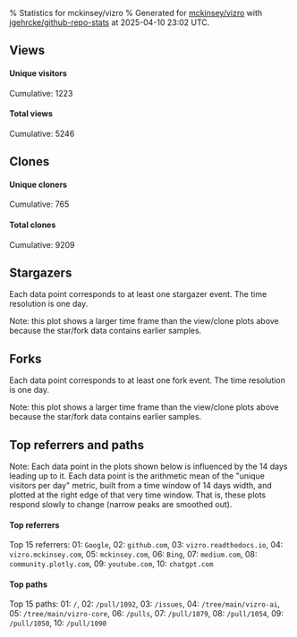 % Statistics for mckinsey/vizro
% Generated for [mckinsey/vizro](https://github.com/mckinsey/vizro) with [jgehrcke/github-repo-stats](https://github.com/jgehrcke/github-repo-stats) at 2025-04-10 23:02 UTC.


## Views

#### Unique visitors
<div id="chart_views_unique" class="full-width-chart"></div>

Cumulative: 1223

#### Total views
<div id="chart_views_total" class="full-width-chart"></div>

Cumulative: 5246

<div class="pagebreak-for-print"> </div>

## Clones

#### Unique cloners
<div id="chart_clones_unique" class="full-width-chart"></div>

Cumulative: 765

#### Total clones
<div id="chart_clones_total" class="full-width-chart"></div>

Cumulative: 9209



<div class="pagebreak-for-print"> </div>



## Stargazers

Each data point corresponds to at least one stargazer event.
The time resolution is one day.

<div id="chart_stargazers" class="full-width-chart"></div>


Note: this plot shows a larger time frame than the view/clone plots above because the star/fork data contains earlier samples.



## Forks

Each data point corresponds to at least one fork event.
The time resolution is one day.

<div id="chart_forks" class="full-width-chart"></div>


Note: this plot shows a larger time frame than the view/clone plots above because the star/fork data contains earlier samples.



<div class="pagebreak-for-print"> </div>



## Top referrers and paths


Note: Each data point in the plots shown below is influenced by the 14 days
leading up to it. Each data point is the arithmetic mean of the "unique
visitors per day" metric, built from a time window of 14 days width, and
plotted at the right edge of that very time window. That is, these plots
respond slowly to change (narrow peaks are smoothed out).




#### Top referrers


<div id="chart_referrers_top_n_alltime" class="full-width-chart"></div>

Top 15 referrers: 01: `Google`, 02: `github.com`, 03: `vizro.readthedocs.io`, 04: `vizro.mckinsey.com`, 05: `mckinsey.com`, 06: `Bing`, 07: `medium.com`, 08: `community.plotly.com`, 09: `youtube.com`, 10: `chatgpt.com`





#### Top paths


<div id="chart_paths_top_n_alltime" class="full-width-chart"></div>

Top 15 paths: 01: `/`, 02: `/pull/1092`, 03: `/issues`, 04: `/tree/main/vizro-ai`, 05: `/tree/main/vizro-core`, 06: `/pulls`, 07: `/pull/1079`, 08: `/pull/1054`, 09: `/pull/1050`, 10: `/pull/1090`


<script type="text/javascript">
    vegaEmbed('#chart_views_unique', {"$schema": "https://vega.github.io/schema/vega-lite/v4.17.0.json", "config": {"arc": {"fill": "#1b1e23"}, "area": {"fill": "#1b1e23"}, "axisBottom": {"domainColor": "#a9b4c4", "gridColor": "#a9b4c4", "labelColor": "#1b1e23", "labelFont": "relative-mono-11-pitch-pro, Menlo, monospace", "tickColor": "#a9b4c4", "titleColor": "#1b1e23", "titleFont": "relative-mono-11-pitch-pro, Menlo, monospace"}, "axisLeft": {"domainColor": "#a9b4c4", "gridColor": "#a9b4c4", "labelColor": "#1b1e23", "labelFont": "relative-mono-11-pitch-pro, Menlo, monospace", "tickColor": "#a9b4c4", "titleColor": "#1b1e23", "titleFont": "relative-mono-11-pitch-pro, Menlo, monospace"}, "axisX": {"grid": false}, "axisY": {"grid": false, "labelBound": true}, "background": "#FFFFFF", "group": {"fill": "#FFFFFF"}, "header": {"fontWeight": 400, "labelFont": "relative-mono-11-pitch-pro, Menlo, monospace", "titleFont": "relative-mono-11-pitch-pro, Menlo, monospace"}, "legend": {"labelFont": "relative-mono-11-pitch-pro, Menlo, monospace", "symbolSize": 200, "symbolType": "circle", "titleFont": "relative-mono-11-pitch-pro, Menlo, monospace"}, "line": {"color": "#1b1e23", "stroke": "#1b1e23"}, "path": {"stroke": "#1b1e23"}, "point": {"color": "#1b1e23", "cursor": "pointer", "filled": true, "size": 20}, "range": {"category": ["#85a2f7", "#ea9755", "#7eb36a", "#f07071", "#bc85d9", "#e587b6", "#a9b4c4", "#d4c05e", "#64b9c4"]}, "style": {"bar": {"fill": "#1b1e23"}, "text": {"font": "relative-mono-11-pitch-pro, Menlo, monospace", "fontWeight": 400}}, "symbol": {"shape": "circle"}, "title": {"anchor": "start", "font": "relative-mono-11-pitch-pro, Menlo, monospace", "fontWeight": 400}, "trail": {"color": "#1b1e23", "stroke": "#1b1e23"}, "view": {"stroke": null}}, "data": {"name": "data-7747d6a8d5973f9e2facd44cb92a136a"}, "datasets": {"data-7747d6a8d5973f9e2facd44cb92a136a": [{"time": "2025-03-27T00:00:00+00:00", "views_total": 95, "views_unique": 34}, {"time": "2025-03-28T00:00:00+00:00", "views_total": 418, "views_unique": 91}, {"time": "2025-03-29T00:00:00+00:00", "views_total": 66, "views_unique": 25}, {"time": "2025-03-30T00:00:00+00:00", "views_total": 46, "views_unique": 28}, {"time": "2025-03-31T00:00:00+00:00", "views_total": 384, "views_unique": 57}, {"time": "2025-04-01T00:00:00+00:00", "views_total": 305, "views_unique": 66}, {"time": "2025-04-02T00:00:00+00:00", "views_total": 520, "views_unique": 107}, {"time": "2025-04-03T00:00:00+00:00", "views_total": 646, "views_unique": 199}, {"time": "2025-04-04T00:00:00+00:00", "views_total": 510, "views_unique": 148}, {"time": "2025-04-05T00:00:00+00:00", "views_total": 149, "views_unique": 54}, {"time": "2025-04-06T00:00:00+00:00", "views_total": 89, "views_unique": 29}, {"time": "2025-04-07T00:00:00+00:00", "views_total": 435, "views_unique": 102}, {"time": "2025-04-08T00:00:00+00:00", "views_total": 427, "views_unique": 73}, {"time": "2025-04-09T00:00:00+00:00", "views_total": 672, "views_unique": 128}, {"time": "2025-04-10T00:00:00+00:00", "views_total": 484, "views_unique": 82}]}, "encoding": {"tooltip": [{"field": "views_unique", "format": ".1f", "title": "views (u)", "type": "quantitative"}, {"field": "time", "format": "%B %e, %Y", "title": "date", "type": "temporal"}], "x": {"axis": {"labelAngle": 25}, "field": "time", "scale": {"domain": ["2025-03-27", "2025-04-10"]}, "timeUnit": "yearmonthdate", "title": "date", "type": "temporal"}, "y": {"axis": {"values": [1, 10, 50, 100, 500, 1000, 5000, 10000]}, "field": "views_unique", "scale": {"domain": [0, 218.9], "type": "symlog", "zero": true}, "title": "unique views per day", "type": "quantitative"}}, "height": 200, "mark": {"point": true, "type": "line"}, "padding": 10, "width": "container"}, {"actions": false, "renderer": "svg"}).catch(console.error);
vegaEmbed('#chart_views_total', {"$schema": "https://vega.github.io/schema/vega-lite/v4.17.0.json", "config": {"arc": {"fill": "#1b1e23"}, "area": {"fill": "#1b1e23"}, "axisBottom": {"domainColor": "#a9b4c4", "gridColor": "#a9b4c4", "labelColor": "#1b1e23", "labelFont": "relative-mono-11-pitch-pro, Menlo, monospace", "tickColor": "#a9b4c4", "titleColor": "#1b1e23", "titleFont": "relative-mono-11-pitch-pro, Menlo, monospace"}, "axisLeft": {"domainColor": "#a9b4c4", "gridColor": "#a9b4c4", "labelColor": "#1b1e23", "labelFont": "relative-mono-11-pitch-pro, Menlo, monospace", "tickColor": "#a9b4c4", "titleColor": "#1b1e23", "titleFont": "relative-mono-11-pitch-pro, Menlo, monospace"}, "axisX": {"grid": false}, "axisY": {"grid": false, "labelBound": true}, "background": "#FFFFFF", "group": {"fill": "#FFFFFF"}, "header": {"fontWeight": 400, "labelFont": "relative-mono-11-pitch-pro, Menlo, monospace", "titleFont": "relative-mono-11-pitch-pro, Menlo, monospace"}, "legend": {"labelFont": "relative-mono-11-pitch-pro, Menlo, monospace", "symbolSize": 200, "symbolType": "circle", "titleFont": "relative-mono-11-pitch-pro, Menlo, monospace"}, "line": {"color": "#1b1e23", "stroke": "#1b1e23"}, "path": {"stroke": "#1b1e23"}, "point": {"color": "#1b1e23", "cursor": "pointer", "filled": true, "size": 20}, "range": {"category": ["#85a2f7", "#ea9755", "#7eb36a", "#f07071", "#bc85d9", "#e587b6", "#a9b4c4", "#d4c05e", "#64b9c4"]}, "style": {"bar": {"fill": "#1b1e23"}, "text": {"font": "relative-mono-11-pitch-pro, Menlo, monospace", "fontWeight": 400}}, "symbol": {"shape": "circle"}, "title": {"anchor": "start", "font": "relative-mono-11-pitch-pro, Menlo, monospace", "fontWeight": 400}, "trail": {"color": "#1b1e23", "stroke": "#1b1e23"}, "view": {"stroke": null}}, "data": {"name": "data-7747d6a8d5973f9e2facd44cb92a136a"}, "datasets": {"data-7747d6a8d5973f9e2facd44cb92a136a": [{"time": "2025-03-27T00:00:00+00:00", "views_total": 95, "views_unique": 34}, {"time": "2025-03-28T00:00:00+00:00", "views_total": 418, "views_unique": 91}, {"time": "2025-03-29T00:00:00+00:00", "views_total": 66, "views_unique": 25}, {"time": "2025-03-30T00:00:00+00:00", "views_total": 46, "views_unique": 28}, {"time": "2025-03-31T00:00:00+00:00", "views_total": 384, "views_unique": 57}, {"time": "2025-04-01T00:00:00+00:00", "views_total": 305, "views_unique": 66}, {"time": "2025-04-02T00:00:00+00:00", "views_total": 520, "views_unique": 107}, {"time": "2025-04-03T00:00:00+00:00", "views_total": 646, "views_unique": 199}, {"time": "2025-04-04T00:00:00+00:00", "views_total": 510, "views_unique": 148}, {"time": "2025-04-05T00:00:00+00:00", "views_total": 149, "views_unique": 54}, {"time": "2025-04-06T00:00:00+00:00", "views_total": 89, "views_unique": 29}, {"time": "2025-04-07T00:00:00+00:00", "views_total": 435, "views_unique": 102}, {"time": "2025-04-08T00:00:00+00:00", "views_total": 427, "views_unique": 73}, {"time": "2025-04-09T00:00:00+00:00", "views_total": 672, "views_unique": 128}, {"time": "2025-04-10T00:00:00+00:00", "views_total": 484, "views_unique": 82}]}, "encoding": {"tooltip": [{"field": "views_total", "format": ".1f", "title": "views (t)", "type": "quantitative"}, {"field": "time", "format": "%B %e, %Y", "title": "date", "type": "temporal"}], "x": {"axis": {"labelAngle": 25}, "field": "time", "scale": {"domain": ["2025-03-27", "2025-04-10"]}, "timeUnit": "yearmonthdate", "title": "date", "type": "temporal"}, "y": {"axis": {"values": [1, 10, 50, 100, 500, 1000, 5000, 10000]}, "field": "views_total", "scale": {"domain": [0, 739.2], "type": "symlog", "zero": true}, "title": "total views per day", "type": "quantitative"}}, "height": 200, "mark": {"point": true, "type": "line"}, "padding": 10, "width": "container"}, {"actions": false, "renderer": "svg"}).catch(console.error);
vegaEmbed('#chart_clones_unique', {"$schema": "https://vega.github.io/schema/vega-lite/v4.17.0.json", "config": {"arc": {"fill": "#1b1e23"}, "area": {"fill": "#1b1e23"}, "axisBottom": {"domainColor": "#a9b4c4", "gridColor": "#a9b4c4", "labelColor": "#1b1e23", "labelFont": "relative-mono-11-pitch-pro, Menlo, monospace", "tickColor": "#a9b4c4", "titleColor": "#1b1e23", "titleFont": "relative-mono-11-pitch-pro, Menlo, monospace"}, "axisLeft": {"domainColor": "#a9b4c4", "gridColor": "#a9b4c4", "labelColor": "#1b1e23", "labelFont": "relative-mono-11-pitch-pro, Menlo, monospace", "tickColor": "#a9b4c4", "titleColor": "#1b1e23", "titleFont": "relative-mono-11-pitch-pro, Menlo, monospace"}, "axisX": {"grid": false}, "axisY": {"grid": false, "labelBound": true}, "background": "#FFFFFF", "group": {"fill": "#FFFFFF"}, "header": {"fontWeight": 400, "labelFont": "relative-mono-11-pitch-pro, Menlo, monospace", "titleFont": "relative-mono-11-pitch-pro, Menlo, monospace"}, "legend": {"labelFont": "relative-mono-11-pitch-pro, Menlo, monospace", "symbolSize": 200, "symbolType": "circle", "titleFont": "relative-mono-11-pitch-pro, Menlo, monospace"}, "line": {"color": "#1b1e23", "stroke": "#1b1e23"}, "path": {"stroke": "#1b1e23"}, "point": {"color": "#1b1e23", "cursor": "pointer", "filled": true, "size": 20}, "range": {"category": ["#85a2f7", "#ea9755", "#7eb36a", "#f07071", "#bc85d9", "#e587b6", "#a9b4c4", "#d4c05e", "#64b9c4"]}, "style": {"bar": {"fill": "#1b1e23"}, "text": {"font": "relative-mono-11-pitch-pro, Menlo, monospace", "fontWeight": 400}}, "symbol": {"shape": "circle"}, "title": {"anchor": "start", "font": "relative-mono-11-pitch-pro, Menlo, monospace", "fontWeight": 400}, "trail": {"color": "#1b1e23", "stroke": "#1b1e23"}, "view": {"stroke": null}}, "data": {"name": "data-5d88656f4f775b0aca011335f655d9d5"}, "datasets": {"data-5d88656f4f775b0aca011335f655d9d5": [{"clones_total": 221, "clones_unique": 14, "time": "2025-03-27T00:00:00+00:00"}, {"clones_total": 741, "clones_unique": 62, "time": "2025-03-28T00:00:00+00:00"}, {"clones_total": 19, "clones_unique": 7, "time": "2025-03-29T00:00:00+00:00"}, {"clones_total": 3, "clones_unique": 3, "time": "2025-03-30T00:00:00+00:00"}, {"clones_total": 1185, "clones_unique": 88, "time": "2025-03-31T00:00:00+00:00"}, {"clones_total": 411, "clones_unique": 51, "time": "2025-04-01T00:00:00+00:00"}, {"clones_total": 748, "clones_unique": 109, "time": "2025-04-02T00:00:00+00:00"}, {"clones_total": 939, "clones_unique": 76, "time": "2025-04-03T00:00:00+00:00"}, {"clones_total": 1147, "clones_unique": 78, "time": "2025-04-04T00:00:00+00:00"}, {"clones_total": 45, "clones_unique": 10, "time": "2025-04-05T00:00:00+00:00"}, {"clones_total": 11, "clones_unique": 6, "time": "2025-04-06T00:00:00+00:00"}, {"clones_total": 661, "clones_unique": 73, "time": "2025-04-07T00:00:00+00:00"}, {"clones_total": 642, "clones_unique": 48, "time": "2025-04-08T00:00:00+00:00"}, {"clones_total": 1350, "clones_unique": 78, "time": "2025-04-09T00:00:00+00:00"}, {"clones_total": 1086, "clones_unique": 62, "time": "2025-04-10T00:00:00+00:00"}]}, "encoding": {"tooltip": [{"field": "clones_unique", "format": ".1f", "title": "clones (u)", "type": "quantitative"}, {"field": "time", "format": "%B %e, %Y", "title": "date", "type": "temporal"}], "x": {"axis": {"labelAngle": 25}, "field": "time", "scale": {"domain": ["2025-03-27", "2025-04-10"]}, "timeUnit": "yearmonthdate", "title": "date", "type": "temporal"}, "y": {"axis": {"values": [1, 10, 50, 100, 500, 1000, 5000, 10000]}, "field": "clones_unique", "scale": {"domain": [0, 119.9], "type": "symlog", "zero": true}, "title": "unique clones per day", "type": "quantitative"}}, "height": 200, "mark": {"point": true, "type": "line"}, "padding": 10, "width": "container"}, {"actions": false, "renderer": "svg"}).catch(console.error);
vegaEmbed('#chart_clones_total', {"$schema": "https://vega.github.io/schema/vega-lite/v4.17.0.json", "config": {"arc": {"fill": "#1b1e23"}, "area": {"fill": "#1b1e23"}, "axisBottom": {"domainColor": "#a9b4c4", "gridColor": "#a9b4c4", "labelColor": "#1b1e23", "labelFont": "relative-mono-11-pitch-pro, Menlo, monospace", "tickColor": "#a9b4c4", "titleColor": "#1b1e23", "titleFont": "relative-mono-11-pitch-pro, Menlo, monospace"}, "axisLeft": {"domainColor": "#a9b4c4", "gridColor": "#a9b4c4", "labelColor": "#1b1e23", "labelFont": "relative-mono-11-pitch-pro, Menlo, monospace", "tickColor": "#a9b4c4", "titleColor": "#1b1e23", "titleFont": "relative-mono-11-pitch-pro, Menlo, monospace"}, "axisX": {"grid": false}, "axisY": {"grid": false, "labelBound": true}, "background": "#FFFFFF", "group": {"fill": "#FFFFFF"}, "header": {"fontWeight": 400, "labelFont": "relative-mono-11-pitch-pro, Menlo, monospace", "titleFont": "relative-mono-11-pitch-pro, Menlo, monospace"}, "legend": {"labelFont": "relative-mono-11-pitch-pro, Menlo, monospace", "symbolSize": 200, "symbolType": "circle", "titleFont": "relative-mono-11-pitch-pro, Menlo, monospace"}, "line": {"color": "#1b1e23", "stroke": "#1b1e23"}, "path": {"stroke": "#1b1e23"}, "point": {"color": "#1b1e23", "cursor": "pointer", "filled": true, "size": 20}, "range": {"category": ["#85a2f7", "#ea9755", "#7eb36a", "#f07071", "#bc85d9", "#e587b6", "#a9b4c4", "#d4c05e", "#64b9c4"]}, "style": {"bar": {"fill": "#1b1e23"}, "text": {"font": "relative-mono-11-pitch-pro, Menlo, monospace", "fontWeight": 400}}, "symbol": {"shape": "circle"}, "title": {"anchor": "start", "font": "relative-mono-11-pitch-pro, Menlo, monospace", "fontWeight": 400}, "trail": {"color": "#1b1e23", "stroke": "#1b1e23"}, "view": {"stroke": null}}, "data": {"name": "data-5d88656f4f775b0aca011335f655d9d5"}, "datasets": {"data-5d88656f4f775b0aca011335f655d9d5": [{"clones_total": 221, "clones_unique": 14, "time": "2025-03-27T00:00:00+00:00"}, {"clones_total": 741, "clones_unique": 62, "time": "2025-03-28T00:00:00+00:00"}, {"clones_total": 19, "clones_unique": 7, "time": "2025-03-29T00:00:00+00:00"}, {"clones_total": 3, "clones_unique": 3, "time": "2025-03-30T00:00:00+00:00"}, {"clones_total": 1185, "clones_unique": 88, "time": "2025-03-31T00:00:00+00:00"}, {"clones_total": 411, "clones_unique": 51, "time": "2025-04-01T00:00:00+00:00"}, {"clones_total": 748, "clones_unique": 109, "time": "2025-04-02T00:00:00+00:00"}, {"clones_total": 939, "clones_unique": 76, "time": "2025-04-03T00:00:00+00:00"}, {"clones_total": 1147, "clones_unique": 78, "time": "2025-04-04T00:00:00+00:00"}, {"clones_total": 45, "clones_unique": 10, "time": "2025-04-05T00:00:00+00:00"}, {"clones_total": 11, "clones_unique": 6, "time": "2025-04-06T00:00:00+00:00"}, {"clones_total": 661, "clones_unique": 73, "time": "2025-04-07T00:00:00+00:00"}, {"clones_total": 642, "clones_unique": 48, "time": "2025-04-08T00:00:00+00:00"}, {"clones_total": 1350, "clones_unique": 78, "time": "2025-04-09T00:00:00+00:00"}, {"clones_total": 1086, "clones_unique": 62, "time": "2025-04-10T00:00:00+00:00"}]}, "encoding": {"tooltip": [{"field": "clones_total", "format": ".1f", "title": "clones (t)", "type": "quantitative"}, {"field": "time", "format": "%B %e, %Y", "title": "date", "type": "temporal"}], "x": {"axis": {"labelAngle": 25}, "field": "time", "scale": {"domain": ["2025-03-27", "2025-04-10"]}, "timeUnit": "yearmonthdate", "title": "date", "type": "temporal"}, "y": {"axis": {"values": [1, 10, 50, 100, 500, 1000, 5000, 10000]}, "field": "clones_total", "scale": {"domain": [0, 1485.0000000000002], "type": "symlog", "zero": true}, "title": "total clones per day", "type": "quantitative"}}, "height": 200, "mark": {"point": true, "type": "line"}, "padding": 10, "width": "container"}, {"actions": false, "renderer": "svg"}).catch(console.error);
vegaEmbed('#chart_stargazers', {"$schema": "https://vega.github.io/schema/vega-lite/v4.17.0.json", "config": {"arc": {"fill": "#1b1e23"}, "area": {"fill": "#1b1e23"}, "axisBottom": {"domainColor": "#a9b4c4", "gridColor": "#a9b4c4", "labelColor": "#1b1e23", "labelFont": "relative-mono-11-pitch-pro, Menlo, monospace", "tickColor": "#a9b4c4", "titleColor": "#1b1e23", "titleFont": "relative-mono-11-pitch-pro, Menlo, monospace"}, "axisLeft": {"domainColor": "#a9b4c4", "gridColor": "#a9b4c4", "labelColor": "#1b1e23", "labelFont": "relative-mono-11-pitch-pro, Menlo, monospace", "tickColor": "#a9b4c4", "titleColor": "#1b1e23", "titleFont": "relative-mono-11-pitch-pro, Menlo, monospace"}, "axisX": {"grid": false}, "axisY": {"grid": false}, "background": "#FFFFFF", "group": {"fill": "#FFFFFF"}, "header": {"fontWeight": 400, "labelFont": "relative-mono-11-pitch-pro, Menlo, monospace", "titleFont": "relative-mono-11-pitch-pro, Menlo, monospace"}, "legend": {"labelFont": "relative-mono-11-pitch-pro, Menlo, monospace", "symbolSize": 200, "symbolType": "circle", "titleFont": "relative-mono-11-pitch-pro, Menlo, monospace"}, "line": {"color": "#1b1e23", "stroke": "#1b1e23"}, "path": {"stroke": "#1b1e23"}, "point": {"color": "#1b1e23", "cursor": "pointer", "filled": true, "size": 50}, "range": {"category": ["#85a2f7", "#ea9755", "#7eb36a", "#f07071", "#bc85d9", "#e587b6", "#a9b4c4", "#d4c05e", "#64b9c4"]}, "style": {"bar": {"fill": "#1b1e23"}, "text": {"font": "relative-mono-11-pitch-pro, Menlo, monospace", "fontWeight": 400}}, "symbol": {"shape": "circle"}, "title": {"anchor": "start", "font": "relative-mono-11-pitch-pro, Menlo, monospace", "fontWeight": 400}, "trail": {"color": "#1b1e23", "stroke": "#1b1e23"}, "view": {"stroke": null}}, "data": {"name": "data-a0192e565c78cfd5069d2f494ce8b817"}, "datasets": {"data-a0192e565c78cfd5069d2f494ce8b817": [{"stars_cumulative": 4, "time": "2023-09-04T00:00:00+00:00"}, {"stars_cumulative": 7, "time": "2023-09-09T20:00:00+00:00"}, {"stars_cumulative": 10, "time": "2023-09-15T16:00:00+00:00"}, {"stars_cumulative": 354, "time": "2023-09-21T12:00:00+00:00"}, {"stars_cumulative": 1090, "time": "2023-09-27T08:00:00+00:00"}, {"stars_cumulative": 1418, "time": "2023-10-03T04:00:00+00:00"}, {"stars_cumulative": 1539, "time": "2023-10-09T00:00:00+00:00"}, {"stars_cumulative": 1589, "time": "2023-10-14T20:00:00+00:00"}, {"stars_cumulative": 1637, "time": "2023-10-20T16:00:00+00:00"}, {"stars_cumulative": 1689, "time": "2023-10-26T12:00:00+00:00"}, {"stars_cumulative": 1717, "time": "2023-11-01T08:00:00+00:00"}, {"stars_cumulative": 1747, "time": "2023-11-07T04:00:00+00:00"}, {"stars_cumulative": 1765, "time": "2023-11-13T00:00:00+00:00"}, {"stars_cumulative": 1814, "time": "2023-11-18T20:00:00+00:00"}, {"stars_cumulative": 1863, "time": "2023-11-24T16:00:00+00:00"}, {"stars_cumulative": 1885, "time": "2023-11-30T12:00:00+00:00"}, {"stars_cumulative": 1923, "time": "2023-12-06T08:00:00+00:00"}, {"stars_cumulative": 1963, "time": "2023-12-12T04:00:00+00:00"}, {"stars_cumulative": 2006, "time": "2023-12-18T00:00:00+00:00"}, {"stars_cumulative": 2022, "time": "2023-12-23T20:00:00+00:00"}, {"stars_cumulative": 2036, "time": "2023-12-29T16:00:00+00:00"}, {"stars_cumulative": 2062, "time": "2024-01-04T12:00:00+00:00"}, {"stars_cumulative": 2080, "time": "2024-01-10T08:00:00+00:00"}, {"stars_cumulative": 2094, "time": "2024-01-16T04:00:00+00:00"}, {"stars_cumulative": 2107, "time": "2024-01-22T00:00:00+00:00"}, {"stars_cumulative": 2119, "time": "2024-01-27T20:00:00+00:00"}, {"stars_cumulative": 2131, "time": "2024-02-02T16:00:00+00:00"}, {"stars_cumulative": 2196, "time": "2024-02-08T12:00:00+00:00"}, {"stars_cumulative": 2212, "time": "2024-02-14T08:00:00+00:00"}, {"stars_cumulative": 2221, "time": "2024-02-20T04:00:00+00:00"}, {"stars_cumulative": 2240, "time": "2024-02-26T00:00:00+00:00"}, {"stars_cumulative": 2252, "time": "2024-03-02T20:00:00+00:00"}, {"stars_cumulative": 2255, "time": "2024-03-08T16:00:00+00:00"}, {"stars_cumulative": 2264, "time": "2024-03-14T12:00:00+00:00"}, {"stars_cumulative": 2273, "time": "2024-03-20T08:00:00+00:00"}, {"stars_cumulative": 2281, "time": "2024-03-26T04:00:00+00:00"}, {"stars_cumulative": 2287, "time": "2024-04-01T00:00:00+00:00"}, {"stars_cumulative": 2298, "time": "2024-04-06T20:00:00+00:00"}, {"stars_cumulative": 2303, "time": "2024-04-12T16:00:00+00:00"}, {"stars_cumulative": 2306, "time": "2024-04-18T12:00:00+00:00"}, {"stars_cumulative": 2307, "time": "2024-04-24T08:00:00+00:00"}, {"stars_cumulative": 2322, "time": "2024-04-30T04:00:00+00:00"}, {"stars_cumulative": 2326, "time": "2024-05-06T00:00:00+00:00"}, {"stars_cumulative": 2336, "time": "2024-05-11T20:00:00+00:00"}, {"stars_cumulative": 2353, "time": "2024-05-17T16:00:00+00:00"}, {"stars_cumulative": 2382, "time": "2024-05-23T12:00:00+00:00"}, {"stars_cumulative": 2391, "time": "2024-05-29T08:00:00+00:00"}, {"stars_cumulative": 2396, "time": "2024-06-04T04:00:00+00:00"}, {"stars_cumulative": 2401, "time": "2024-06-10T00:00:00+00:00"}, {"stars_cumulative": 2409, "time": "2024-06-15T20:00:00+00:00"}, {"stars_cumulative": 2417, "time": "2024-06-21T16:00:00+00:00"}, {"stars_cumulative": 2423, "time": "2024-06-27T12:00:00+00:00"}, {"stars_cumulative": 2430, "time": "2024-07-03T08:00:00+00:00"}, {"stars_cumulative": 2443, "time": "2024-07-09T04:00:00+00:00"}, {"stars_cumulative": 2446, "time": "2024-07-15T00:00:00+00:00"}, {"stars_cumulative": 2453, "time": "2024-07-20T20:00:00+00:00"}, {"stars_cumulative": 2457, "time": "2024-07-26T16:00:00+00:00"}, {"stars_cumulative": 2535, "time": "2024-08-01T12:00:00+00:00"}, {"stars_cumulative": 2562, "time": "2024-08-07T08:00:00+00:00"}, {"stars_cumulative": 2569, "time": "2024-08-13T04:00:00+00:00"}, {"stars_cumulative": 2573, "time": "2024-08-19T00:00:00+00:00"}, {"stars_cumulative": 2579, "time": "2024-08-24T20:00:00+00:00"}, {"stars_cumulative": 2582, "time": "2024-08-30T16:00:00+00:00"}, {"stars_cumulative": 2588, "time": "2024-09-05T12:00:00+00:00"}, {"stars_cumulative": 2593, "time": "2024-09-11T08:00:00+00:00"}, {"stars_cumulative": 2597, "time": "2024-09-17T04:00:00+00:00"}, {"stars_cumulative": 2609, "time": "2024-09-23T00:00:00+00:00"}, {"stars_cumulative": 2622, "time": "2024-09-28T20:00:00+00:00"}, {"stars_cumulative": 2633, "time": "2024-10-04T16:00:00+00:00"}, {"stars_cumulative": 2640, "time": "2024-10-10T12:00:00+00:00"}, {"stars_cumulative": 2647, "time": "2024-10-16T08:00:00+00:00"}, {"stars_cumulative": 2656, "time": "2024-10-22T04:00:00+00:00"}, {"stars_cumulative": 2659, "time": "2024-10-28T00:00:00+00:00"}, {"stars_cumulative": 2668, "time": "2024-11-02T20:00:00+00:00"}, {"stars_cumulative": 2673, "time": "2024-11-08T16:00:00+00:00"}, {"stars_cumulative": 2695, "time": "2024-11-14T12:00:00+00:00"}, {"stars_cumulative": 2708, "time": "2024-11-20T08:00:00+00:00"}, {"stars_cumulative": 2711, "time": "2024-11-26T04:00:00+00:00"}, {"stars_cumulative": 2714, "time": "2024-12-02T00:00:00+00:00"}, {"stars_cumulative": 2718, "time": "2024-12-07T20:00:00+00:00"}, {"stars_cumulative": 2720, "time": "2024-12-13T16:00:00+00:00"}, {"stars_cumulative": 2724, "time": "2024-12-19T12:00:00+00:00"}, {"stars_cumulative": 2730, "time": "2024-12-25T08:00:00+00:00"}, {"stars_cumulative": 2736, "time": "2024-12-31T04:00:00+00:00"}, {"stars_cumulative": 2742, "time": "2025-01-06T00:00:00+00:00"}, {"stars_cumulative": 2747, "time": "2025-01-11T20:00:00+00:00"}, {"stars_cumulative": 2751, "time": "2025-01-17T16:00:00+00:00"}, {"stars_cumulative": 2755, "time": "2025-01-23T12:00:00+00:00"}, {"stars_cumulative": 2766, "time": "2025-01-29T08:00:00+00:00"}, {"stars_cumulative": 2776, "time": "2025-02-04T04:00:00+00:00"}, {"stars_cumulative": 2783, "time": "2025-02-10T00:00:00+00:00"}, {"stars_cumulative": 2794, "time": "2025-02-15T20:00:00+00:00"}, {"stars_cumulative": 2806, "time": "2025-02-21T16:00:00+00:00"}, {"stars_cumulative": 2815, "time": "2025-02-27T12:00:00+00:00"}, {"stars_cumulative": 2817, "time": "2025-03-05T08:00:00+00:00"}, {"stars_cumulative": 2821, "time": "2025-03-11T04:00:00+00:00"}, {"stars_cumulative": 2825, "time": "2025-03-17T00:00:00+00:00"}, {"stars_cumulative": 2831, "time": "2025-03-22T20:00:00+00:00"}, {"stars_cumulative": 2837, "time": "2025-03-28T16:00:00+00:00"}, {"stars_cumulative": 2864, "time": "2025-04-03T12:00:00+00:00"}, {"stars_cumulative": 2866, "time": "2025-04-09T08:00:00+00:00"}]}, "encoding": {"tooltip": [{"field": "stars_cumulative", "format": "d", "title": "stars", "type": "quantitative"}, {"field": "time", "format": "%B %e, %Y", "title": "date", "type": "temporal"}], "x": {"axis": {"labelAngle": 25}, "field": "time", "scale": {"domain": ["2023-09-04", "2025-04-10"]}, "timeUnit": "yearmonthdate", "title": "date", "type": "temporal"}, "y": {"field": "stars_cumulative", "scale": {"domain": [0, 3152.6000000000004], "zero": true}, "title": "stargazer count (cumulative)", "type": "quantitative"}}, "height": 300, "mark": {"point": true, "type": "line"}, "padding": 10, "width": "container"}, {"actions": false, "renderer": "svg"}).catch(console.error);
vegaEmbed('#chart_forks', {"$schema": "https://vega.github.io/schema/vega-lite/v4.17.0.json", "config": {"arc": {"fill": "#1b1e23"}, "area": {"fill": "#1b1e23"}, "axisBottom": {"domainColor": "#a9b4c4", "gridColor": "#a9b4c4", "labelColor": "#1b1e23", "labelFont": "relative-mono-11-pitch-pro, Menlo, monospace", "tickColor": "#a9b4c4", "titleColor": "#1b1e23", "titleFont": "relative-mono-11-pitch-pro, Menlo, monospace"}, "axisLeft": {"domainColor": "#a9b4c4", "gridColor": "#a9b4c4", "labelColor": "#1b1e23", "labelFont": "relative-mono-11-pitch-pro, Menlo, monospace", "tickColor": "#a9b4c4", "titleColor": "#1b1e23", "titleFont": "relative-mono-11-pitch-pro, Menlo, monospace"}, "axisX": {"grid": false}, "axisY": {"grid": false}, "background": "#FFFFFF", "group": {"fill": "#FFFFFF"}, "header": {"fontWeight": 400, "labelFont": "relative-mono-11-pitch-pro, Menlo, monospace", "titleFont": "relative-mono-11-pitch-pro, Menlo, monospace"}, "legend": {"labelFont": "relative-mono-11-pitch-pro, Menlo, monospace", "symbolSize": 200, "symbolType": "circle", "titleFont": "relative-mono-11-pitch-pro, Menlo, monospace"}, "line": {"color": "#1b1e23", "stroke": "#1b1e23"}, "path": {"stroke": "#1b1e23"}, "point": {"color": "#1b1e23", "cursor": "pointer", "filled": true, "size": 50}, "range": {"category": ["#85a2f7", "#ea9755", "#7eb36a", "#f07071", "#bc85d9", "#e587b6", "#a9b4c4", "#d4c05e", "#64b9c4"]}, "style": {"bar": {"fill": "#1b1e23"}, "text": {"font": "relative-mono-11-pitch-pro, Menlo, monospace", "fontWeight": 400}}, "symbol": {"shape": "circle"}, "title": {"anchor": "start", "font": "relative-mono-11-pitch-pro, Menlo, monospace", "fontWeight": 400}, "trail": {"color": "#1b1e23", "stroke": "#1b1e23"}, "view": {"stroke": null}}, "data": {"name": "data-e9140808d03a382f9347e0366eb779be"}, "datasets": {"data-e9140808d03a382f9347e0366eb779be": [{"forks_cumulative": 22.0, "time": "2023-09-26T00:00:00+00:00"}, {"forks_cumulative": 40.0, "time": "2023-10-01T13:00:00+00:00"}, {"forks_cumulative": 45.0, "time": "2023-10-07T02:00:00+00:00"}, {"forks_cumulative": 50.0, "time": "2023-10-12T15:00:00+00:00"}, {"forks_cumulative": 51.0, "time": "2023-10-18T04:00:00+00:00"}, {"forks_cumulative": 54.0, "time": "2023-10-23T17:00:00+00:00"}, {"forks_cumulative": 56.0, "time": "2023-10-29T06:00:00+00:00"}, {"forks_cumulative": 59.0, "time": "2023-11-03T19:00:00+00:00"}, {"forks_cumulative": 62.0, "time": "2023-11-14T21:00:00+00:00"}, {"forks_cumulative": 65.0, "time": "2023-11-25T23:00:00+00:00"}, {"forks_cumulative": 66.0, "time": "2023-12-01T12:00:00+00:00"}, {"forks_cumulative": 70.0, "time": "2023-12-07T01:00:00+00:00"}, {"forks_cumulative": 74.0, "time": "2023-12-12T14:00:00+00:00"}, {"forks_cumulative": 80.0, "time": "2023-12-18T03:00:00+00:00"}, {"forks_cumulative": 81.0, "time": "2023-12-29T05:00:00+00:00"}, {"forks_cumulative": 83.0, "time": "2024-01-03T18:00:00+00:00"}, {"forks_cumulative": 84.0, "time": "2024-01-09T07:00:00+00:00"}, {"forks_cumulative": 85.0, "time": "2024-01-14T20:00:00+00:00"}, {"forks_cumulative": 87.0, "time": "2024-02-06T00:00:00+00:00"}, {"forks_cumulative": 88.0, "time": "2024-02-22T15:00:00+00:00"}, {"forks_cumulative": 89.0, "time": "2024-03-15T19:00:00+00:00"}, {"forks_cumulative": 91.0, "time": "2024-03-21T08:00:00+00:00"}, {"forks_cumulative": 92.0, "time": "2024-03-26T21:00:00+00:00"}, {"forks_cumulative": 94.0, "time": "2024-04-06T23:00:00+00:00"}, {"forks_cumulative": 95.0, "time": "2024-04-12T12:00:00+00:00"}, {"forks_cumulative": 96.0, "time": "2024-04-23T14:00:00+00:00"}, {"forks_cumulative": 97.0, "time": "2024-04-29T03:00:00+00:00"}, {"forks_cumulative": 99.0, "time": "2024-05-04T16:00:00+00:00"}, {"forks_cumulative": 100.0, "time": "2024-05-21T07:00:00+00:00"}, {"forks_cumulative": 101.0, "time": "2024-05-26T20:00:00+00:00"}, {"forks_cumulative": 102.0, "time": "2024-06-01T09:00:00+00:00"}, {"forks_cumulative": 103.0, "time": "2024-06-12T11:00:00+00:00"}, {"forks_cumulative": 104.0, "time": "2024-06-18T00:00:00+00:00"}, {"forks_cumulative": 106.0, "time": "2024-07-04T15:00:00+00:00"}, {"forks_cumulative": 107.0, "time": "2024-07-15T17:00:00+00:00"}, {"forks_cumulative": 109.0, "time": "2024-08-01T08:00:00+00:00"}, {"forks_cumulative": 113.0, "time": "2024-08-06T21:00:00+00:00"}, {"forks_cumulative": 114.0, "time": "2024-09-20T05:00:00+00:00"}, {"forks_cumulative": 116.0, "time": "2024-09-25T18:00:00+00:00"}, {"forks_cumulative": 133.0, "time": "2024-10-01T07:00:00+00:00"}, {"forks_cumulative": 134.0, "time": "2024-10-12T09:00:00+00:00"}, {"forks_cumulative": 136.0, "time": "2024-10-17T22:00:00+00:00"}, {"forks_cumulative": 137.0, "time": "2024-10-23T11:00:00+00:00"}, {"forks_cumulative": 140.0, "time": "2024-10-29T00:00:00+00:00"}, {"forks_cumulative": 142.0, "time": "2024-12-06T19:00:00+00:00"}, {"forks_cumulative": 143.0, "time": "2024-12-23T10:00:00+00:00"}, {"forks_cumulative": 146.0, "time": "2025-01-03T12:00:00+00:00"}, {"forks_cumulative": 147.0, "time": "2025-01-09T01:00:00+00:00"}, {"forks_cumulative": 150.0, "time": "2025-01-20T03:00:00+00:00"}, {"forks_cumulative": 151.0, "time": "2025-02-05T18:00:00+00:00"}, {"forks_cumulative": 153.0, "time": "2025-02-11T07:00:00+00:00"}, {"forks_cumulative": 154.0, "time": "2025-02-16T20:00:00+00:00"}, {"forks_cumulative": 155.0, "time": "2025-02-22T09:00:00+00:00"}, {"forks_cumulative": 156.0, "time": "2025-02-27T22:00:00+00:00"}, {"forks_cumulative": 158.0, "time": "2025-03-11T00:00:00+00:00"}, {"forks_cumulative": 159.0, "time": "2025-03-22T02:00:00+00:00"}, {"forks_cumulative": 160.0, "time": "2025-03-27T15:00:00+00:00"}, {"forks_cumulative": 163.0, "time": "2025-04-02T04:00:00+00:00"}]}, "encoding": {"tooltip": [{"field": "forks_cumulative", "format": "d", "title": "forks", "type": "quantitative"}, {"field": "time", "format": "%B %e, %Y", "title": "date", "type": "temporal"}], "x": {"axis": {"labelAngle": 25}, "field": "time", "scale": {"domain": ["2023-09-04", "2025-04-10"]}, "timeUnit": "yearmonthdate", "title": "date", "type": "temporal"}, "y": {"field": "forks_cumulative", "scale": {"domain": [0, 179.3], "zero": true}, "title": "fork count (cumulative)", "type": "quantitative"}}, "height": 300, "mark": {"point": true, "type": "line"}, "padding": 10, "width": "container"}, {"actions": false, "renderer": "svg"}).catch(console.error);
vegaEmbed('#chart_referrers_top_n_alltime', {"$schema": "https://vega.github.io/schema/vega-lite/v4.17.0.json", "config": {"arc": {"fill": "#1b1e23"}, "area": {"fill": "#1b1e23"}, "axisBottom": {"domainColor": "#a9b4c4", "gridColor": "#a9b4c4", "labelColor": "#1b1e23", "labelFont": "relative-mono-11-pitch-pro, Menlo, monospace", "tickColor": "#a9b4c4", "titleColor": "#1b1e23", "titleFont": "relative-mono-11-pitch-pro, Menlo, monospace"}, "axisLeft": {"domainColor": "#a9b4c4", "gridColor": "#a9b4c4", "labelColor": "#1b1e23", "labelFont": "relative-mono-11-pitch-pro, Menlo, monospace", "tickColor": "#a9b4c4", "titleColor": "#1b1e23", "titleFont": "relative-mono-11-pitch-pro, Menlo, monospace"}, "axisX": {"grid": false}, "axisY": {"grid": false}, "background": "#FFFFFF", "group": {"fill": "#FFFFFF"}, "header": {"fontWeight": 400, "labelFont": "relative-mono-11-pitch-pro, Menlo, monospace", "titleFont": "relative-mono-11-pitch-pro, Menlo, monospace"}, "legend": {"labelFont": "relative-mono-11-pitch-pro, Menlo, monospace", "symbolSize": 200, "symbolType": "circle", "titleFont": "relative-mono-11-pitch-pro, Menlo, monospace"}, "line": {"color": "#1b1e23", "stroke": "#1b1e23"}, "path": {"stroke": "#1b1e23"}, "point": {"color": "#1b1e23", "cursor": "pointer", "filled": true, "size": 30}, "range": {"category": ["#85a2f7", "#ea9755", "#7eb36a", "#f07071", "#bc85d9", "#e587b6", "#a9b4c4", "#d4c05e", "#64b9c4"]}, "style": {"bar": {"fill": "#1b1e23"}, "text": {"font": "relative-mono-11-pitch-pro, Menlo, monospace", "fontWeight": 400}}, "symbol": {"shape": "circle"}, "title": {"anchor": "start", "font": "relative-mono-11-pitch-pro, Menlo, monospace", "fontWeight": 400}, "trail": {"color": "#1b1e23", "stroke": "#1b1e23"}, "view": {"stroke": null}}, "data": {"name": "data-683f5a895824eb03bc5105fa337415dc"}, "datasets": {"data-683f5a895824eb03bc5105fa337415dc": [{"referrer": "Google", "time": "2025-04-10T00:00:00+00:00", "views_unique": 198, "views_unique_norm": 14.142857142857142}, {"referrer": "github.com", "time": "2025-04-10T00:00:00+00:00", "views_unique": 70, "views_unique_norm": 5.0}, {"referrer": "vizro.readthedocs.io", "time": "2025-04-10T00:00:00+00:00", "views_unique": 32, "views_unique_norm": 2.2857142857142856}, {"referrer": "vizro.mckinsey.com", "time": "2025-04-10T00:00:00+00:00", "views_unique": 17, "views_unique_norm": 1.2142857142857142}, {"referrer": "mckinsey.com", "time": "2025-04-10T00:00:00+00:00", "views_unique": 15, "views_unique_norm": 1.0714285714285714}, {"referrer": "Bing", "time": "2025-04-10T00:00:00+00:00", "views_unique": 10, "views_unique_norm": 0.7142857142857143}, {"referrer": "medium.com", "time": "2025-04-10T00:00:00+00:00", "views_unique": 8, "views_unique_norm": 0.5714285714285714}]}, "encoding": {"color": {"field": "referrer", "legend": {"direction": "vertical", "orient": "top", "title": "Legend:"}, "sort": {"field": "order"}, "type": "nominal"}, "tooltip": [{"field": "referrer", "type": "nominal"}, {"field": "views_unique_norm", "format": ".2f", "title": "views (14d mean)", "type": "quantitative"}, {"field": "time", "format": "%B %e, %Y", "title": "date", "type": "temporal"}], "x": {"axis": {"labelAngle": 25}, "field": "time", "scale": {"domain": ["2025-03-27", "2025-04-10"]}, "timeUnit": "yearmonthdate", "title": "date", "type": "temporal"}, "y": {"field": "views_unique_norm", "scale": {"domain": [0, 15.557142857142859], "type": "symlog", "zero": true}, "title": "unique visitors per day (mean from last 14 days)", "type": "quantitative"}}, "height": 300, "mark": {"point": true, "type": "line"}, "padding": 10, "width": "container"}, {"actions": false, "renderer": "svg"}).catch(console.error);
vegaEmbed('#chart_paths_top_n_alltime', {"$schema": "https://vega.github.io/schema/vega-lite/v4.17.0.json", "config": {"arc": {"fill": "#1b1e23"}, "area": {"fill": "#1b1e23"}, "axisBottom": {"domainColor": "#a9b4c4", "gridColor": "#a9b4c4", "labelColor": "#1b1e23", "labelFont": "relative-mono-11-pitch-pro, Menlo, monospace", "tickColor": "#a9b4c4", "titleColor": "#1b1e23", "titleFont": "relative-mono-11-pitch-pro, Menlo, monospace"}, "axisLeft": {"domainColor": "#a9b4c4", "gridColor": "#a9b4c4", "labelColor": "#1b1e23", "labelFont": "relative-mono-11-pitch-pro, Menlo, monospace", "tickColor": "#a9b4c4", "titleColor": "#1b1e23", "titleFont": "relative-mono-11-pitch-pro, Menlo, monospace"}, "axisX": {"grid": false}, "axisY": {"grid": false}, "background": "#FFFFFF", "group": {"fill": "#FFFFFF"}, "header": {"fontWeight": 400, "labelFont": "relative-mono-11-pitch-pro, Menlo, monospace", "titleFont": "relative-mono-11-pitch-pro, Menlo, monospace"}, "legend": {"labelFont": "relative-mono-11-pitch-pro, Menlo, monospace", "symbolSize": 200, "symbolType": "circle", "titleFont": "relative-mono-11-pitch-pro, Menlo, monospace"}, "line": {"color": "#1b1e23", "stroke": "#1b1e23"}, "path": {"stroke": "#1b1e23"}, "point": {"color": "#1b1e23", "cursor": "pointer", "filled": true, "size": 30}, "range": {"category": ["#85a2f7", "#ea9755", "#7eb36a", "#f07071", "#bc85d9", "#e587b6", "#a9b4c4", "#d4c05e", "#64b9c4"]}, "style": {"bar": {"fill": "#1b1e23"}, "text": {"font": "relative-mono-11-pitch-pro, Menlo, monospace", "fontWeight": 400}}, "symbol": {"shape": "circle"}, "title": {"anchor": "start", "font": "relative-mono-11-pitch-pro, Menlo, monospace", "fontWeight": 400}, "trail": {"color": "#1b1e23", "stroke": "#1b1e23"}, "view": {"stroke": null}}, "data": {"name": "data-b11ee14797f202e9ba60512deee8f051"}, "datasets": {"data-b11ee14797f202e9ba60512deee8f051": [{"path": "/", "time": "2025-04-10T00:00:00+00:00", "views_unique": 509, "views_unique_norm": 36.357142857142854}, {"path": "/pull/1092", "time": "2025-04-10T00:00:00+00:00", "views_unique": 52, "views_unique_norm": 3.7142857142857144}, {"path": "/issues", "time": "2025-04-10T00:00:00+00:00", "views_unique": 38, "views_unique_norm": 2.7142857142857144}, {"path": "/tree/main/vizro-ai", "time": "2025-04-10T00:00:00+00:00", "views_unique": 37, "views_unique_norm": 2.642857142857143}, {"path": "/tree/main/vizro-core", "time": "2025-04-10T00:00:00+00:00", "views_unique": 28, "views_unique_norm": 2.0}, {"path": "/pulls", "time": "2025-04-10T00:00:00+00:00", "views_unique": 25, "views_unique_norm": 1.7857142857142858}, {"path": "/pull/1079", "time": "2025-04-10T00:00:00+00:00", "views_unique": 22, "views_unique_norm": 1.5714285714285714}]}, "encoding": {"color": {"field": "path", "legend": {"direction": "vertical", "orient": "top", "title": "Legend:"}, "sort": {"field": "order"}, "type": "nominal"}, "tooltip": [{"field": "path", "type": "nominal"}, {"field": "views_unique_norm", "format": ".2f", "title": "views (14d mean)", "type": "quantitative"}, {"field": "time", "format": "%B %e, %Y", "title": "date", "type": "temporal"}], "x": {"axis": {"labelAngle": 25}, "field": "time", "scale": {"domain": ["2025-03-27", "2025-04-10"]}, "timeUnit": "yearmonthdate", "title": "date", "type": "temporal"}, "y": {"field": "views_unique_norm", "scale": {"domain": [0, 39.99285714285714], "type": "symlog", "zero": true}, "title": "unique visitors per day (mean from last 14 days)", "type": "quantitative"}}, "height": 300, "mark": {"point": true, "type": "line"}, "padding": 10, "width": "container"}, {"actions": false, "renderer": "svg"}).catch(console.error);
    </script>